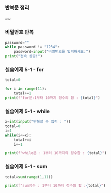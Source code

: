 ### 반복문 정리
~~

### 비밀번호 반복
```py
password=""
while password != "1234":
    password=input("비밀번호를 입력하세요:")
print("접속 성공!")
```
### 실습예제 5-1 - for
```py
total=0

for i in range(11):
    total+=1
print(f"for문:1부터 10까지 정수의 합 : {total}")
```

### 실습예제 5-1 - while
```py
x=int(input("반복할 수 입력 : "))
total=0
i=1
while(i<=x):
    total+=i
    i+=1

print(f"while문 : 1부터 10까지의 정수합 : {total}")
```

### 실습예제 5-1 - sum
```py
total=sum(range(1,11))

print(f"sum함수 : 1부터 10까지 정수의 합 :{total}")
```
